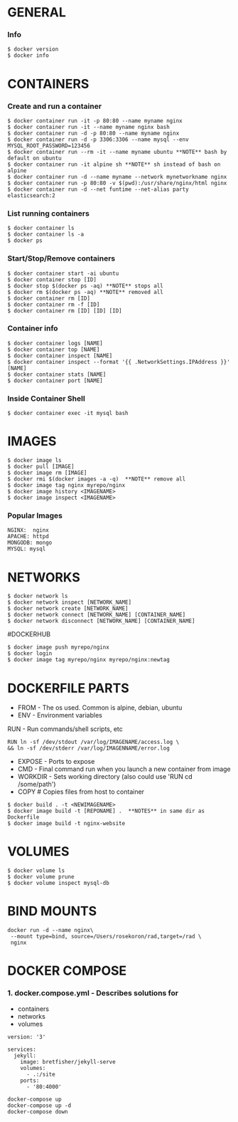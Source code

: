 # GENERAL

### Info

```
$ docker version
$ docker info
```

# CONTAINERS

### Create and run a container

```
$ docker container run -it -p 80:80 --name myname nginx
$ docker container run -it --name myname nginx bash
$ docker container run -d -p 80:80 --name myname nginx
$ docker container run -d -p 3306:3306 --name mysql --env MYSQL_ROOT_PASSWORD=123456
$ docker container run --rm -it --name myname ubuntu **NOTE** bash by default on ubuntu
$ docker container run -it alpine sh **NOTE** sh instead of bash on alpine
$ docker container run -d --name myname --network mynetworkname nginx
$ docker container run -p 80:80 -v $(pwd):/usr/share/nginx/html nginx
$ docker container run -d --net funtime --net-alias party elasticsearch:2
```

### List running containers

```
$ docker container ls
$ docker container ls -a
$ docker ps
```

### Start/Stop/Remove containers

```
$ docker container start -ai ubuntu
$ docker container stop [ID]
$ docker stop $(docker ps -aq) **NOTE** stops all
$ docker rm $(docker ps -aq) **NOTE** removed all
$ docker container rm [ID]
$ docker container rm -f [ID]
$ docker container rm [ID] [ID] [ID]
```

### Container info

```
$ docker container logs [NAME]
$ docker container top [NAME]
$ docker container inspect [NAME]
$ docker container inspect --format '{{ .NetworkSettings.IPAddress }}' [NAME]
$ docker container stats [NAME]
$ docker container port [NAME]
```

### Inside Container Shell

```
$ docker container exec -it mysql bash
```

# IMAGES

```
$ docker image ls
$ docker pull [IMAGE]
$ docker image rm [IMAGE]
$ docker rmi $(docker images -a -q)  **NOTE** remove all
$ docker image tag nginx myrepo/nginx
$ docker image history <IMAGENAME>
$ docker image inspect <IMAGENAME>
```

### Popular Images

```
NGINX:  nginx
APACHE: httpd
MONGODB: mongo
MYSQL: mysql
```

# NETWORKS

```
$ docker network ls
$ docker network inspect [NETWORK_NAME]
$ docker network create [NETWORK_NAME]
$ docker network connect [NETWORK_NAME] [CONTAINER_NAME]
$ docker network disconnect [NETWORK_NAME] [CONTAINER_NAME]
```

#DOCKERHUB

```
$ docker image push myrepo/nginx
$ docker login
$ docker image tag myrepo/nginx myrepo/nginx:newtag
```

# DOCKERFILE PARTS

- FROM - The os used. Common is alpine, debian, ubuntu
- ENV - Environment variables

RUN - Run commands/shell scripts, etc

```
RUN ln -sf /dev/stdout /var/log/IMAGENAME/access.log \
&& ln -sf /dev/stderr /var/log/IMAGENNAME/error.log
```

- EXPOSE - Ports to expose
- CMD - Final command run when you launch a new container from image
- WORKDIR - Sets working directory (also could use 'RUN cd /some/path')
- COPY # Copies files from host to container

```
$ docker build . -t <NEWIMAGENAME>
$ docker image build -t [REPONAME] .  **NOTES** in same dir as Dockerfile
$ docker image build -t nginx-website
```

# VOLUMES

```
$ docker volume ls
$ docker volume prune
$ docker volume inspect mysql-db
```

# BIND MOUNTS

```
docker run -d --name nginx\
 --mount type=bind, source=/Users/rosekoron/rad,target=/rad \
 nginx
```

# DOCKER COMPOSE

### 1. docker.compose.yml - Describes solutions for

- containers
- networks
- volumes

```
version: '3'

services:
  jekyll:
    image: bretfisher/jekyll-serve
    volumes:
      - .:/site
    ports:
      - '80:4000'
```

```
docker-compose up
docker-compose up -d
docker-compose down
```

